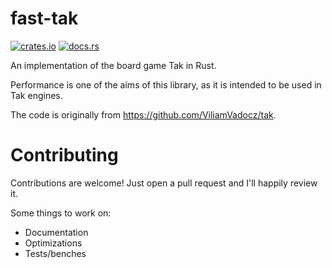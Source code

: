 # fast-tak

[![crates.io](https://img.shields.io/crates/v/fast-tak?style=for-the-badge)](https://crates.io/crates/fast-tak)
[![docs.rs](https://img.shields.io/docsrs/fast-tak?label=docs.rs%20latest&style=for-the-badge)](https://docs.rs/fast-tak)

An implementation of the board game Tak in Rust.

Performance is one of the aims of this library, as it is intended to be used in Tak engines.

The code is originally from <https://github.com/ViliamVadocz/tak>.

# Contributing

Contributions are welcome! Just open a pull request and I'll happily review it.

Some things to work on:
- Documentation
- Optimizations
- Tests/benches
